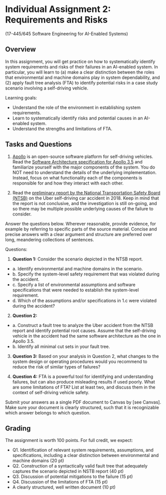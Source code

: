 # Individual Assignment 2: Requirements and Risks

(17-445/645 Software Engineering for AI-Enabled Systems)

## Overview

In this assignment, you will get practice on how to systematically identify system requirements and risks of their failures in an AI-enabled system. In particular, you will learn to (a) make a clear distinction between the roles that environmental and machine domains play in system dependability, and (2) apply fault tree analysis (FTA) to identify potential risks in a case study scenario involving a self-driving vehicle.

Learning goals:
* Understand the role of the environment in establishing system requirements.
* Learn to systematically identify risks and potential causes in an AI-enabled system.
* Understand the strengths and limitations of FTA.

## Tasks and Questions

1. [Apollo](http://apollo.auto/index.html) is an open-source software platform for self-driving vehicles. Read the [Software Architecture specification for Apollo 3.5](https://github.com/ApolloAuto/apollo/blob/master/docs/specs/Apollo_3.5_Software_Architecture.md) and familiarize yourself with the major components of the system. You do NOT need to understand the details of the underlying implementation. Instead, focus on what functionality each of the components is responsible for and how they interact with each other.

2. Read the [preliminary report by the National Transportation Safety Board (NTSB)](https://www.ntsb.gov/investigations/AccidentReports/Reports/HWY18MH010-prelim.pdf) on the Uber self-driving car accident in 2018. Keep in mind that the report is not conclusive, and the investigation is still on-going, and so there may be multiple possible underlying causes of the failure to consider.

Answer the questions below. Wherever reasonable, provide evidence, for example by referring to specific parts of the source material. Concise and precise answers with a clear argument and structure are preferred over long, meandering collections of sentences.

Questions:

1. **Question 1:** Consider the scenario depicted in the NTSB report.
* a. Identify environmental and machine domains in the scenario.
* b. Specify the system-level safety requirement that was violated during the accident.
* c. Specify a list of environmental assumptions and software specifications that were needed to establish the system-level requirement.
* d. Which of the assumptions and/or specifications in 1.c were violated during the accident? 

2. **Question 2:** 
* a. Construct a fault tree to analyze the Uber accident from the NTSB report and identify potential root causes. Assume that the self-driving vehicle in the accident had the same software architecture as the one in Apollo 3.5.
* b. Identify all minimal cut sets in your fault tree.

3. **Question 3:** Based on your analysis in Question 2, what changes to the system design or operating procedures would you recommend to reduce the risk of similar types of failures?

4. **Question 4:** FTA is a powerful tool for identifying and understanding failures, but can also produce misleading results if used poorly. What are some limitations of FTA? List at least two, and discuss them in the context of self-driving vehicle safety.

Submit your answers as a single PDF document to Canvas by [see Canvas]. Make sure your document is clearly structured, such that it is recognizable which answer belongs to which question.

## Grading

The assignment is worth 100 points. For full credit, we expect:
* Q1. Identification of relevant system requirements, assumptions, and specifications, including a clear distinction between environmental and machine domains (20 pt)
* Q2. Construction of a syntactically valid fault tree that adequately captures the scenario depicted in NSTB report (40 pt)
* Q3. Discussion of potential mitigations to the failure (15 pt)
* Q4. Discussion of the limitations of FTA (15 pt)
* A clearly structured, well written document (10 pt)

